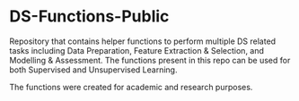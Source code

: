 # DS-Functions-Public
Repository that contains helper functions to perform multiple DS related tasks including Data Preparation, Feature Extraction &amp; Selection, and Modelling & Assessment. The functions present in this repo can be used for both Supervised and Unsupervised Learning.

The functions were created for academic and research purposes.
